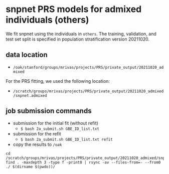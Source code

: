 # snpnet PRS models for admixed individuals (others)

We fit snpnet using the individuals in `others`. The training, validation, and test set split is specified in population stratification version 20211020.

## data location

- `/oak/stanford/groups/mrivas/projects/PRS/private_output/20211020_admixed`

For the PRS fitting, we used the following location:

- `/scratch/groups/mrivas/projects/PRS/private_output/20211020_admixed/snpnet.admixed`

## job submission commands

- submission for the initial fit (without refit)
  - `$ bash 2a_submit.sh GBE_ID_list.txt`
- submission for the refit
  - `$ bash 2a_submit.sh GBE_ID_list.txt refit`
- copy the results to `/oak`

```
cd /scratch/groups/mrivas/projects/PRS/private_output/20211020_admixed/snpnet.admixed
find . -maxdepth 3 -type f -print0 | rsync -av --files-from=- --from0 ./ $(dirname $(pwdo))/
```


